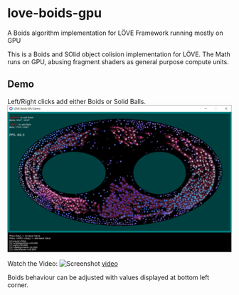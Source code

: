 # love-boids-gpu
A Boids algorithm implementation for LÖVE Framework running mostly on GPU

This is a Boids and SOlid object colision implementation for LÖVE.
The Math runs on GPU, abusing fragment shaders as general purpose compute units.

## Demo
Left/Right clicks add either Boids or Solid Balls.
![Screenshot](doc/screenshot1.png?raw=true)

Watch the Video:
![Screenshot](doc/demo1.gif?raw=true)
[video](doc/L%C3%96VE%20Boids%20GPU%20Demo%202020-12-30%2016-45-57.mp4?raw=true)

Boids behaviour can be adjusted with values displayed at bottom left corner.